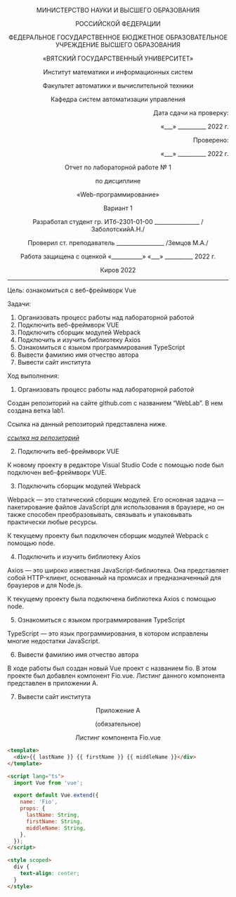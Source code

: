 <p align = center>МИНИСТЕРСТВО НАУКИ И ВЫСШЕГО ОБРАЗОВАНИЯ

<p align = center>РОССИЙСКОЙ ФЕДЕРАЦИИ

<p align = center>ФЕДЕРАЛЬНОЕ ГОСУДАРСТВЕННОЕ БЮДЖЕТНОЕ ОБРАЗОВАТЕЛЬНОЕ УЧРЕЖДЕНИЕ ВЫСШЕГО ОБРАЗОВАНИЯ

<p align = center>«ВЯТСКИЙ ГОСУДАРСТВЕННЫЙ УНИВЕРСИТЕТ»

<p align = center>Институт математики и информационных систем

<p align = center>Факультет автоматики и вычислительной техники

<p align = center>Кафедра систем автоматизации управления

<p align = right>Дата сдачи на проверку:

<p align = right>«___» __________ 2022 г.

<p align = right>Проверено:

<p align = right>«___» __________ 2022 г.

<p align = center>Отчет по лабораторной работе № 1

<p align = center>по дисциплине

<p align = center>«Web-программирование»

<p align = center>Вариант 1

<p align = center>Разработал студент гр. ИТб-2301-01-00 ________________ /ЗаболотскийА.Н./

<p align = center>Проверил ст. преподаватель _________________ /Земцов М.А./

<p align = center>Работа защищена с оценкой «___________» «___» __________ 2022 г.

<p align = center>Киров 2022

<hr>

Цель: ознакомиться с веб-фреймворк Vue

Задачи:

1. Организовать процесс работы над лабораторной работой
1. Подключить веб-фреймворк VUE
1. Подключить сборщик модулей Webpack
1. Подключить и изучить библиотеку Axios
1. Ознакомиться с языком программирования TypeScript
1. Вывести фамилию имя отчество автора
1. Вывести сайт института

Ход выполнения:

1. Организовать процесс работы над лабораторной работой

Создан репозиторий на сайте github.com с названием “WebLab”. В нем создана ветка lab1.

Ссылка на данный репозиторий представлена ниже.

_[ссылка на репозиторий](https://github.com/Konas18/WebLab)_

2. Подключить веб-фреймворк VUE

К новому проекту в редакторе Visual Studio Code с помощью node был подключен веб-фреймворк VUE.

3. Подключить сборщик модулей Webpack

Webpack — это статический сборщик модулей. Его основная задача — пакетирование файлов JavaScript для использования в браузере, но он также способен преобразовывать, связывать и упаковывать практически любые ресурсы.

К текущему проекту был подключен сборщик модулей Webpack с помощью node.

4. Подключить и изучить библиотеку Axios

Axios — это широко известная JavaScript-библиотека. Она представляет собой HTTP-клиент, основанный на промисах и предназначенный для браузеров и для Node.js.

К текущему проекту была подключена библиотека Axios с помощью node.

5. Ознакомиться с языком программирования TypeScript

TypeScript — это язык программирования, в котором исправлены многие недостатки JavaScript.

6. Вывести фамилию имя отчество автора

В ходе работы был создан новый Vue проект c названием fio. В этом проекте был добавлен компонент Fio.vue. Листинг данного компонента представлен в приложении А.

7. Вывести сайт института

<p align = center>Приложение А

<p align = center>(обязательное)

<p align = center>Листинг компонента Fio.vue

```html
<template>
  <div>{{ lastName }} {{ firstName }} {{ middleName }}</div>
</template>

<script lang="ts">
  import Vue from 'vue';

  export default Vue.extend({
    name: 'Fio',
    props: {
      lastName: String,
      firstName: String,
      middleName: String,
    },
  });
</script>

<style scoped>
  div {
    text-align: center;
  }
</style>
```
